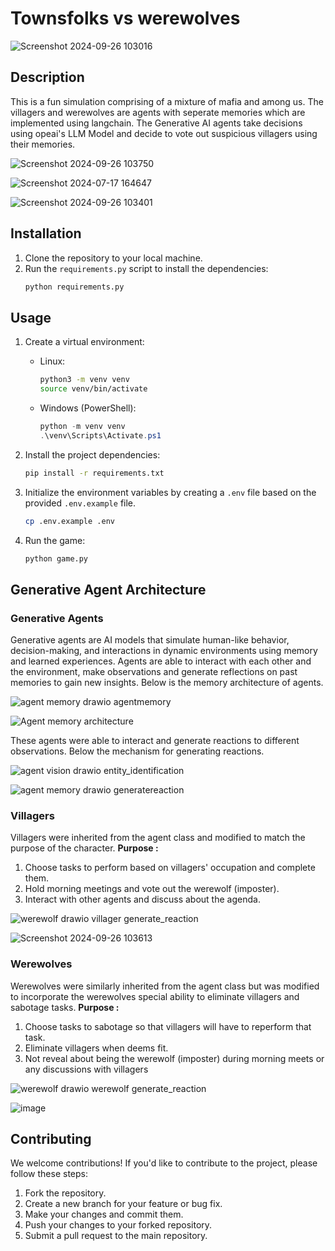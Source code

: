 # Townsfolks vs werewolves 

![Screenshot 2024-09-26 103016](https://github.com/user-attachments/assets/629e5bbe-5f3f-44d2-856e-7f5351c90389)

## Description
This is a fun simulation comprising of a mixture of mafia and among us. The villagers and werewolves are agents with seperate memories which are implemented using langchain. The Generative AI agents take decisions using opeai's LLM Model and decide to vote out suspicious villagers using their memories.

![Screenshot 2024-09-26 103750](https://github.com/user-attachments/assets/c6bff396-0c62-4382-a549-b57fd8e7ca30)

![Screenshot 2024-07-17 164647](https://github.com/user-attachments/assets/a7ac89a0-ea5f-4ab5-ac8b-f7f144f6a080)

![Screenshot 2024-09-26 103401](https://github.com/user-attachments/assets/6f62fd3f-3bd1-4a0a-b242-be1151110fa6)

## Installation
1. Clone the repository to your local machine.
2. Run the `requirements.py` script to install the dependencies:
    ```bash
    python requirements.py
    ```

## Usage
1. Create a virtual environment:
    - Linux:
      ```bash
      python3 -m venv venv
      source venv/bin/activate
      ```
    - Windows (PowerShell):
      ```powershell
      python -m venv venv
      .\venv\Scripts\Activate.ps1
      ```

2. Install the project dependencies:
    ```bash
    pip install -r requirements.txt    
    ```

3. Initialize the environment variables by creating a `.env` file based on the provided `.env.example` file.
    ```bash
    cp .env.example .env
    ```

4. Run the game:
    ```bash
    python game.py
    ```
    
## Generative Agent Architecture
### Generative Agents
Generative agents are AI models that simulate human-like behavior, decision-making, and interactions in dynamic environments using memory and learned experiences. Agents are able to interact with each other and the environment, make observations and generate reflections on past memories to gain new insights. Below is the memory architecture of agents.

![agent memory drawio agentmemory](https://github.com/user-attachments/assets/0850de31-95d1-466d-9cac-6fb8e6019625)


![Agent memory architecture](https://github.com/user-attachments/assets/3793b227-0fb9-45a7-adb8-381682d7fe56) 

These agents were able to interact and generate reactions to different observations. Below the mechanism for generating reactions.

![agent vision drawio entity_identification](https://github.com/user-attachments/assets/80b36a44-83ef-40ce-a651-647b2a8632f4)

![agent memory drawio generatereaction](https://github.com/user-attachments/assets/0d54999c-a9c0-44d0-9997-53dcdada801f)

### Villagers
Villagers were inherited from the agent class and modified to match the purpose of the character.
**Purpose :** 
1. Choose tasks to perform based on villagers' occupation and complete them.
2. Hold morning meetings and vote out the werewolf (imposter).
3. Interact with other agents and discuss about the agenda.

![werewolf drawio villager generate_reaction](https://github.com/user-attachments/assets/d1cdfc06-9b34-422f-b1eb-86ca010337ad)

![Screenshot 2024-09-26 103613](https://github.com/user-attachments/assets/f874c3cb-1f3d-4d33-b8f7-18aa7e10e6bc)

### Werewolves
Werewolves were similarly inherited from the agent class but was modified to incorporate the werewolves special ability to eliminate villagers and sabotage tasks.
**Purpose :**
1. Choose tasks to sabotage so that villagers will have to reperform that task.
2. Eliminate villagers when deems fit.
3. Not reveal about being the werewolf (imposter) during morning meets or any discussions with villagers

![werewolf drawio werewolf generate_reaction](https://github.com/user-attachments/assets/a2265e70-3b5b-4a4c-aedc-3b59ae95c602)

![image](https://github.com/user-attachments/assets/efd7bd1c-95e0-401d-a0b1-a953c492ee80)

## Contributing
We welcome contributions! If you'd like to contribute to the project, please follow these steps:
1. Fork the repository.
2. Create a new branch for your feature or bug fix.
3. Make your changes and commit them.
4. Push your changes to your forked repository.
5. Submit a pull request to the main repository.

